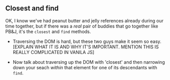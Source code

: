 ## Closest and find

OK, I know we've had peanut butter and jelly references already during our time together, but if there was a *real* pair of buddies that go together like PB&J, it's the `closest` and `find` methods.

- Traversing the DOM is hard, but these two guys make it seem so easy. [EXPLAIN WHAT IT IS AND WHY IT'S IMPORTANT. MENTION THIS IS REALLY COMPLICATED IN VANILA JS]

- Now talk about traversing up the DOM with 'closest' and then narrowing down your seach *within* that element for one of its descendants with `find`.

